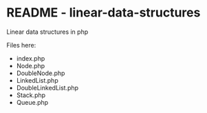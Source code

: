 <h1>README - linear-data-structures</h1>

Linear data structures in php

Files here:
	<ul>
		<li>index.php</li>
		<li>Node.php</li>
		<li>DoubleNode.php</li>
		<li>LinkedList.php</li>
		<li>DoubleLinkedList.php</li>
		<li>Stack.php</li>
		<li>Queue.php</li>
	</ul>
	
	
	
